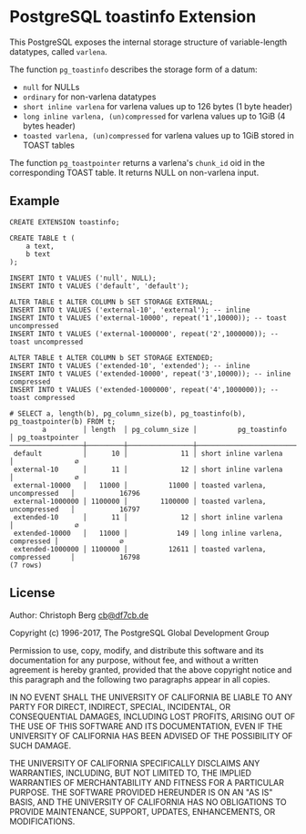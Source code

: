 PostgreSQL toastinfo Extension
==============================

This PostgreSQL exposes the internal storage structure of variable-length
datatypes, called `varlena`.

The function `pg_toastinfo` describes the storage form of a datum:

 * `null` for NULLs
 * `ordinary` for non-varlena datatypes
 * `short inline varlena` for varlena values up to 126 bytes (1 byte header)
 * `long inline varlena, (un)compressed` for varlena values up to 1GiB (4 bytes header)
 * `toasted varlena, (un)compressed` for varlena values up to 1GiB stored in TOAST tables

The function `pg_toastpointer` returns a varlena's `chunk_id` oid in the
corresponding TOAST table. It returns NULL on non-varlena input.

Example
-------

```
CREATE EXTENSION toastinfo;

CREATE TABLE t (
	a text,
	b text
);

INSERT INTO t VALUES ('null', NULL);
INSERT INTO t VALUES ('default', 'default');

ALTER TABLE t ALTER COLUMN b SET STORAGE EXTERNAL;
INSERT INTO t VALUES ('external-10', 'external'); -- inline
INSERT INTO t VALUES ('external-10000', repeat('1',10000)); -- toast uncompressed
INSERT INTO t VALUES ('external-1000000', repeat('2',1000000)); -- toast uncompressed

ALTER TABLE t ALTER COLUMN b SET STORAGE EXTENDED;
INSERT INTO t VALUES ('extended-10', 'extended'); -- inline
INSERT INTO t VALUES ('extended-10000', repeat('3',10000)); -- inline compressed
INSERT INTO t VALUES ('extended-1000000', repeat('4',1000000)); -- toast compressed

# SELECT a, length(b), pg_column_size(b), pg_toastinfo(b), pg_toastpointer(b) FROM t;
        a         │ length  │ pg_column_size │          pg_toastinfo           │ pg_toastpointer
──────────────────┼─────────┼────────────────┼─────────────────────────────────┼─────────────────
 default          │      10 │             11 │ short inline varlena            │               ∅
 external-10      │      11 │             12 │ short inline varlena            │               ∅
 external-10000   │   11000 │          11000 │ toasted varlena, uncompressed   │           16796
 external-1000000 │ 1100000 │        1100000 │ toasted varlena, uncompressed   │           16797
 extended-10      │      11 │             12 │ short inline varlena            │               ∅
 extended-10000   │   11000 │            149 │ long inline varlena, compressed │               ∅
 extended-1000000 │ 1100000 │          12611 │ toasted varlena, compressed     │           16798
(7 rows)
```

License
-------
Author: Christoph Berg <cb@df7cb.de>

Copyright (c) 1996-2017, The PostgreSQL Global Development Group

Permission to use, copy, modify, and distribute this software and its documentation for any purpose, without fee, and without a written agreement is hereby granted, provided that the above copyright notice and this paragraph and the following two paragraphs appear in all copies.

IN NO EVENT SHALL THE UNIVERSITY OF CALIFORNIA BE LIABLE TO ANY PARTY FOR DIRECT, INDIRECT, SPECIAL, INCIDENTAL, OR CONSEQUENTIAL DAMAGES, INCLUDING LOST PROFITS, ARISING OUT OF THE USE OF THIS SOFTWARE AND ITS DOCUMENTATION, EVEN IF THE UNIVERSITY OF CALIFORNIA HAS BEEN ADVISED OF THE POSSIBILITY OF SUCH DAMAGE.

THE UNIVERSITY OF CALIFORNIA SPECIFICALLY DISCLAIMS ANY WARRANTIES, INCLUDING, BUT NOT LIMITED TO, THE IMPLIED WARRANTIES OF MERCHANTABILITY AND FITNESS FOR A PARTICULAR PURPOSE. THE SOFTWARE PROVIDED HEREUNDER IS ON AN "AS IS" BASIS, AND THE UNIVERSITY OF CALIFORNIA HAS NO OBLIGATIONS TO PROVIDE MAINTENANCE, SUPPORT, UPDATES, ENHANCEMENTS, OR MODIFICATIONS.

